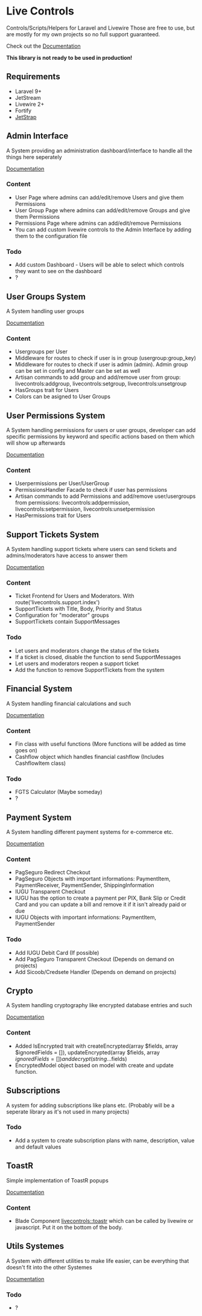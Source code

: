 # Live Controls
 Controls/Scripts/Helpers for Laravel and Livewire
 Those are free to use, but are mostly for my own projects so no full support guaranteed.

 Check out the [Documentation](https://github.com/daredloco/live-controls/wiki/01.-Installation-&-Setup)
 
 **This library is not ready to be used in production!**

## Requirements
- Laravel 9+
- JetStream
- Livewire 2+
- Fortify
- [JetStrap](https://github.com/nascent-africa/jetstrap)




## Admin Interface
A System providing an administration dashboard/interface to handle all the things here seperately

[Documentation](https://github.com/daredloco/live-controls/wiki/02.-Admin-Interface)

### Content
- User Page where admins can add/edit/remove Users and give them Permissions
- User Group Page where admins can add/edit/remove Groups and give them Permissions
- Permissions Page where admins can add/edit/remove Permissions
- You can add custom livewire controls to the Admin Interface by adding them to the configuration file

### Todo
- Add custom Dashboard - Users will be able to select which controls they want to see on the dashboard
- ?




## User Groups System
A System handling user groups

[Documentation](https://github.com/daredloco/live-controls/wiki/03.-User-Groups)

### Content
- Usergroups per User
- Middleware for routes to check if user is in group (usergroup:group_key)
- Middleware for routes to check if user is admin (admin). Admin group can be set in config and Master can be set as well
- Artisan commands to add group and add/remove user from group: livecontrols:addgroup, livecontrols:setgroup, livecontrols:unsetgroup
- HasGroups trait for Users
- Colors can be asigned to User Groups




## User Permissions System
A System handling permissions for users or user groups, developer can add specific permissions by keyword and specific actions based on them which will show up afterwards

[Documentation](https://github.com/daredloco/live-controls/wiki/04.-User-Permissions)

### Content
- Userpermissions per User/UserGroup
- PermissionsHandler Facade to check if user has permissions
- Artisan commands to add Permissions and add/remove user/usergroups from permissions: livecontrols:addpermission, livecontrols:setpermission, livecontrols:unsetpermission
- HasPermissions trait for Users



## Support Tickets System
A System handling support tickets where users can send tickets and admins/moderators have access to answer them

[Documentation](https://github.com/daredloco/live-controls/wiki/05.-Support-Tickets)

### Content
- Ticket Frontend for Users and Moderators. With route('livecontrols.support.index')
- SupportTickets with Title, Body, Priority and Status
- Configuration for "moderator" groups
- SupportTickets contain SupportMessages

### Todo
- Let users and moderators change the status of the tickets
- If a ticket is closed, disable the function to send SupportMessages
- Let users and moderators reopen a support ticket
- Add the function to remove SupportTickets from the system




## Financial System
A System handling financial calculations and such

[Documentation](https://github.com/daredloco/live-controls/wiki/06.-Financial)

### Content
- Fin class with useful functions (More functions will be added as time goes on)
- Cashflow object which handles financial cashflow (Includes CashflowItem class)

### Todo
- FGTS Calculator (Maybe someday)
- ?




## Payment System
A System handling different payment systems for e-commerce etc.

[Documentation](https://github.com/daredloco/live-controls/wiki/07.-Payment)

### Content
- PagSeguro Redirect Checkout
- PagSeguro Objects with important informations: PaymentItem, PaymentReceiver, PaymentSender, ShippingInformation
- IUGU Transparent Checkout
- IUGU has the option to create a payment per PIX, Bank Slip or Credit Card and you can update a bill and remove it if it isn't already paid or due
- IUGU Objects with important informations: PaymentItem, PaymentSender

### Todo
- Add IUGU Debit Card (If possible)
- Add PagSeguro Transparent Checkout (Depends on demand on projects)
- Add Sicoob/Credsete Handler (Depends on demand on projects)




## Crypto
A System handling cryptography like encrypted database entries and such

[Documentation](https://github.com/daredloco/live-controls/wiki/08.-Crypto)

### Content
- Added IsEncrypted trait with createEncrypted(array $fields, array $ignoredFields = []), updateEncrypted(array $fields, array $ignoredFields = []) and decrypt(string ...$fields)
- EncryptedModel object based on model with create and update function.



## Subscriptions
A system for adding subscriptions like plans etc. (Probably will be a seperate library as it's not used in many projects)

### Todo
- Add a system to create subscription plans with name, description, value and default values




## ToastR
Simple implementation of ToastR popups

[Documentation](https://github.com/daredloco/live-controls/wiki/09.-ToastR)

### Content
- Blade Component <livecontrols::toastr> which can be called by livewire or javascript. Put it on the bottom of the body.




## Utils Systemes
A System with different utilities to make life easier, can be everything that doesn't fit into the other Systemes

[Documentation](https://github.com/daredloco/live-controls/wiki/10.-Utils)

### Todo
- ?